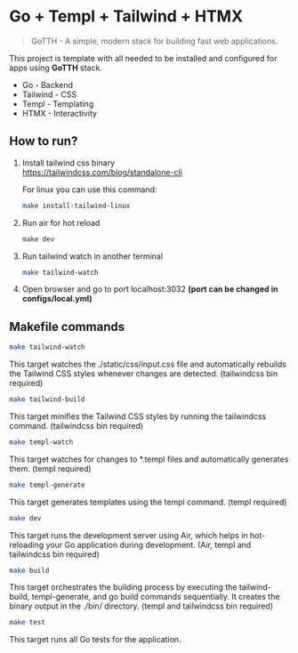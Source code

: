 # Go + Templ + Tailwind + HTMX
> GoTTH - A simple, modern stack for building fast web applications.

This project is template with all needed to be installed and configured for apps using **GoTTH** stack.
* Go - Backend
* Tailwind - CSS
* Templ - Templating
* HTMX - Interactivity

## How to run?
1. Install tailwind css binary  
    https://tailwindcss.com/blog/standalone-cli  
  
    For linux you can use this command:  
    ```bash
    make install-tailwind-linux
    ```
2. Run air for hot reload  
    ```bash
    make dev
    ```
3. Run tailwind watch in another terminal  
    ```bash
    make tailwind-watch
    ```
4. Open browser and go to port localhost:3032 **(port can be changed in configs/local.yml)**

## Makefile commands
```bash
make tailwind-watch
```
This target watches the ./static/css/input.css file and automatically rebuilds the Tailwind CSS styles whenever changes are detected.
(tailwindcss bin required)
```bash
make tailwind-build
```
This target minifies the Tailwind CSS styles by running the tailwindcss command.
(tailwindcss bin required)

```bash
make templ-watch
```
This target watches for changes to *.templ files and automatically generates them.
(templ required)

```bash
make templ-generate
```
This target generates templates using the templ command.
(templ required)

```bash
make dev
```
This target runs the development server using Air, which helps in hot-reloading your Go application during development.
(Air, templ and tailwindcss bin required)
```bash
make build
```
This target orchestrates the building process by executing the tailwind-build, templ-generate, and go build commands sequentially. It creates the binary output in the ./bin/ directory.
(templ and tailwindcss bin required)
```bash
make test
```
This target runs all Go tests for the application.